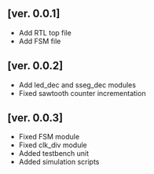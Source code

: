 ## [ver. 0.0.1]

* Add RTL top file
* Add FSM file

## [ver. 0.0.2]

* Add led_dec and sseg_dec modules
* Fixed sawtooth counter incrementation

## [ver. 0.0.3]

* Fixed FSM module
* Fixed clk_div module
* Added testbench unit
* Added simulation scripts
